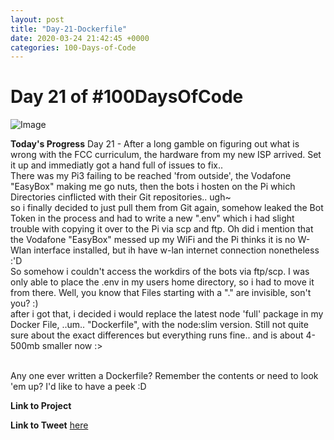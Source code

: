 ```yaml
---
layout: post
title: "Day-21-Dockerfile"
date: 2020-03-24 21:42:45 +0000
categories: 100-Days-of-Code
---
```


# Day 21 of #100DaysOfCode
![Image](https://cdn.1min30.com/wp-content/uploads/2018/04/Logo-Docker.jpg)
<br/>

**Today's Progress**
Day 21 - After a long gamble on figuring out what is wrong with the FCC curriculum, the hardware from my new ISP arrived. Set it up and immediatly got a hand full of issues to fix..
<br/>
There was my Pi3 failing to be reached 'from outside', the Vodafone "EasyBox" making me go nuts, then the bots i hosten on the Pi which Directories cinflicted with their Git repositories.. ugh~
<br/>
so i finally decided to just pull them from Git again, somehow leaked the Bot Token in the process and had to write a new ".env" which i had slight trouble with copying it over to the Pi via scp and ftp. Oh did i mention that the Vodafone "EasyBox" messed up my WiFi and the Pi thinks it is no W-Wlan interface installed, but ih have w-lan internet connection nonetheless :'D
<br/>
So somehow i couldn't access the workdirs of the bots via ftp/scp. I was only able to place the .env in my users home directory, so i had to move it from there. Well, you know that Files starting with a "." are invisible, son't you? :) 
<br/>
after i got that, i decided i would replace the latest node 'full' package in my Docker File, ..um.. "Dockerfile", with the node:slim version. Still not quite sure about the exact differences but everything runs fine.. and is about 4-500mb smaller now :> 
<br/>
<br/>

Any one ever written a Dockerfile? Remember the contents or need to look 'em up? I'd like to have a peek :D

**Link to Project**
[]()
<br/>

**Link to Tweet**
[here]()
